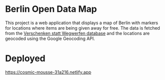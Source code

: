 # Berlin Open Data Map

This project is a web application that displays a map of Berlin with markers for locations where items are being given away for free. The data is fetched from the [Verschenken statt Wegwerfen database](https://daten.berlin.de/datensaetze/verschenken-statt-wegwerfen) and the locations are geocoded using the Google Geocoding API.

# Deployed 

https://cosmic-mousse-31a216.netlify.app